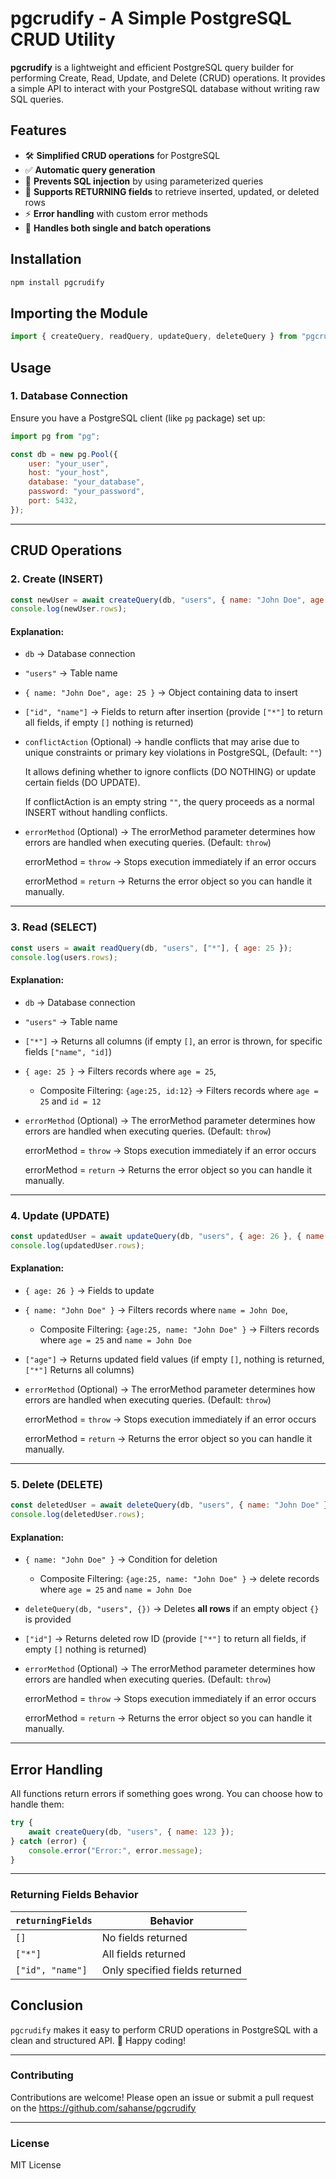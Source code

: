 # pgcrudify - A Simple PostgreSQL CRUD Utility

**pgcrudify** is a lightweight and efficient PostgreSQL query builder for performing Create, Read, Update, and Delete (CRUD) operations. It provides a simple API to interact with your PostgreSQL database without writing raw SQL queries.

## Features
- 🛠️ **Simplified CRUD operations** for PostgreSQL
- ✅ **Automatic query generation**
- 🎯 **Prevents SQL injection** by using parameterized queries
- 📜 **Supports RETURNING fields** to retrieve inserted, updated, or deleted rows
- ⚡ **Error handling** with custom error methods
- 🔄 **Handles both single and batch operations**

## Installation
```sh
npm install pgcrudify
```

## Importing the Module
```javascript
import { createQuery, readQuery, updateQuery, deleteQuery } from "pgcrudify";
```

## Usage
### 1. Database Connection
Ensure you have a PostgreSQL client (like `pg` package) set up:
```javascript
import pg from "pg";

const db = new pg.Pool({
    user: "your_user",
    host: "your_host",
    database: "your_database",
    password: "your_password",
    port: 5432,
});
```

---

## CRUD Operations

### 2. Create (INSERT)
```javascript
const newUser = await createQuery(db, "users", { name: "John Doe", age: 25 }, ["id", "name"]);
console.log(newUser.rows);
```
#### Explanation:
- `db` → Database connection

- `"users"` → Table name

- `{ name: "John Doe", age: 25 }` → Object containing data to insert

- `["id", "name"]` → Fields to return after insertion (provide `["*"]` to return all fields, if empty `[]` nothing is returned)

- `conflictAction` (Optional) → handle conflicts that may arise due to unique constraints or primary key violations in PostgreSQL, (Default: `""`) 

   It allows defining whether to ignore conflicts (DO NOTHING) or update certain fields (DO UPDATE).
   
   If conflictAction is an empty string `""`, the query proceeds as a normal INSERT without handling conflicts.

- `errorMethod` (Optional) → The errorMethod parameter determines how errors are handled when executing queries. (Default: `throw`)

   errorMethod = `throw` → Stops execution immediately if an error occurs

   errorMethod = `return` → Returns the error object so you can handle it manually.

---

### 3. Read (SELECT)
```javascript
const users = await readQuery(db, "users", ["*"], { age: 25 });
console.log(users.rows);
```
#### Explanation:
- `db` → Database connection

- `"users"` → Table name

- `["*"]` → Returns all columns (if empty `[]`, an error is thrown, for specific fields `["name", "id]`)

- `{ age: 25 }` → Filters records where `age = 25`,

   - Composite Filtering: `{age:25, id:12}` → Filters records where `age = 25` and `id = 12`

- `errorMethod` (Optional) → The errorMethod parameter determines how errors are handled when executing queries. (Default: `throw`)

   errorMethod = `throw` → Stops execution immediately if an error occurs

   errorMethod = `return` → Returns the error object so you can handle it manually.

---

### 4. Update (UPDATE)
```javascript
const updatedUser = await updateQuery(db, "users", { age: 26 }, { name: "John Doe" }, ["age"]);
console.log(updatedUser.rows);
```
#### Explanation:
- `{ age: 26 }` → Fields to update

- `{ name: "John Doe" }` → Filters records where `name = John Doe`,

   - Composite Filtering:  `{age:25, name: "John Doe" }` → Filters records where `age = 25` and `name = John Doe`

- `["age"]` → Returns updated field values (if empty `[]`, nothing is returned, `["*"]`  Returns all columns)
- `errorMethod` (Optional) → The errorMethod parameter determines how errors are handled when executing queries. (Default: `throw`)

   errorMethod = `throw` → Stops execution immediately if an error occurs

   errorMethod = `return` → Returns the error object so you can handle it manually.
---

### 5. Delete (DELETE)
```javascript
const deletedUser = await deleteQuery(db, "users", { name: "John Doe" }, ["id"]);
console.log(deletedUser.rows);
```
#### Explanation:
- `{ name: "John Doe" }` → Condition for deletion
   - Composite Filtering: `{age:25, name: "John Doe" }` → delete  records where `age = 25` and `name = John Doe`

- `deleteQuery(db, "users", {})` → Deletes **all rows** if an empty object `{}` is provided

- `["id"]` → Returns deleted row ID (provide `["*"]` to return all fields, if empty `[]` nothing is returned)

- `errorMethod` (Optional) → The errorMethod parameter determines how errors are handled when executing queries. (Default: `throw`)

   errorMethod = `throw` → Stops execution immediately if an error occurs

   errorMethod = `return` → Returns the error object so you can handle it manually.

---

## Error Handling
All functions return errors if something goes wrong. You can choose how to handle them:
```javascript
try {
    await createQuery(db, "users", { name: 123 });
} catch (error) {
    console.error("Error:", error.message);
}
```
---
### Returning Fields Behavior

| `returningFields` | Behavior |
|------------------|----------|
| `[]` | No fields returned |
| `["*"]` | All fields returned |
| `["id", "name"]` | Only specified fields returned |

## Conclusion
`pgcrudify` makes it easy to perform CRUD operations in PostgreSQL with a clean and structured API. 🚀 Happy coding!

---

### Contributing

Contributions are welcome! Please open an issue or submit a pull request on the https://github.com/sahanse/pgcrudify

---
### License
MIT License

